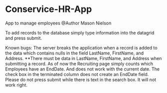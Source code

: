 # Conservice-HR-App
App to manage employees
@Author Mason Nielson

To add records to the database simply type information into the datagrid and press submit.

Known bugs:
The server breaks the application when a record is added to the data which contains nulls in the field LastName, FirstName, and Address.
**There must be data in LastName, FirstName, and Address when submitting a record.
As of now the Recruiting page simply counts which Employees have an EndDate. And does not work with the current date. The check box in the terminated column does not create an EndDate field.
Please do not press submit while there is text in the search box. It will not work right.
